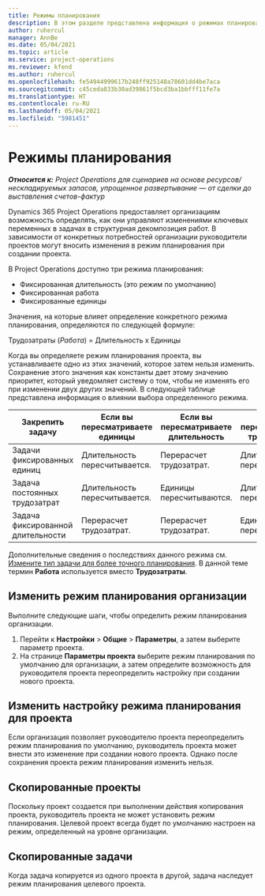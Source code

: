 ```yaml
---
title: Режимы планирования
description: В этом разделе представлена информация о режимах планирования.
author: ruhercul
manager: AnnBe
ms.date: 05/04/2021
ms.topic: article
ms.service: project-operations
ms.reviewer: kfend
ms.author: ruhercul
ms.openlocfilehash: fe54944999617b248ff925148a78601dd4be7aca
ms.sourcegitcommit: c45ceda833b30ad39861f5bcd3ba1bbfff11fe7a
ms.translationtype: HT
ms.contentlocale: ru-RU
ms.lasthandoff: 05/04/2021
ms.locfileid: "5981451"
---
```

# <a name="scheduling-modes"></a>Режимы планирования

_**Относится к:** Project Operations для сценариев на основе ресурсов/нескладируемых запасов, упрощенное развертывание — от сделки до выставления счетов-фактур_


Dynamics 365 Project Operations предоставляет организациям возможность определять, как они управляют изменениями ключевых переменных в задачах в структурная декомпозиция работ. В зависимости от конкретных потребностей организации руководители проектов могут вносить изменения в режим планирования при создании проекта.

В Project Operations доступно три режима планирования:

  - Фиксированная длительность (это режим по умолчанию)
  - Фиксированная работа
  - Фиксированные единицы

Значения, на которые влияет определение конкретного режима планирования, определяются по следующей формуле:

  Трудозатраты (*Работа*) = Длительность x Единицы

Когда вы определяете режим планирования проекта, вы устанавливаете одно из этих значений, которое затем нельзя изменить. Сохранение этого значения как константы дает этому значению приоритет, который уведомляет систему о том, чтобы не изменять его при изменении двух других значений. В следующей таблице представлена информация о влиянии выбора определенного режима.

| **Закрепить задачу**             | **Если вы пересматриваете единицы**   | **Если вы пересматриваете длительность** | **Если вы пересматриваете трудозатраты**  |
|----------------------|---------------------------|----------------------------|---------------------------|
| Задачи фиксированных единиц     | Длительность пересчитывается. | Перерасчет трудозатрат.    | Длительность пересчитывается. |
| Задача постоянных трудозатрат    | Длительность пересчитывается. | Единицы пересчитываются.    | Длительность пересчитывается. |
| Задача фиксированной длительности  | Перерасчет трудозатрат.   | Перерасчет трудозатрат.    | Единицы пересчитываются.   |

Дополнительные сведения о последствиях данного режима см. [Измените тип задачи для более точного планирования](https://support.microsoft.com/en-us/office/change-the-task-type-for-more-accurate-scheduling-b0b969ad-45bc-4e9e-8967-435587548a72). В данной теме термин **Работа** используется вместо **Трудозатраты**.

## <a name="change-the-organizations-scheduling-mode"></a>Изменить режим планирования организации

Выполните следующие шаги, чтобы определить режим планирования организации.

1. Перейти к **Настройки** \> **Общие** \> **Параметры**, а затем выберите параметр проекта. 
2. На странице **Параметры проекта** выберите режим планирования по умолчанию для организации, а затем определите возможность для руководителя проекта переопределить настройку при создании нового проекта.

## <a name="change-the-scheduling-mode-setting-on-a-project"></a>Изменить настройку режима планирования для проекта

Если организация позволяет руководителю проекта переопределить режим планирования по умолчанию, руководитель проекта может внести это изменение при создании нового проекта. Однако после сохранения проекта режим планирования изменить нельзя.

## <a name="copied-projects"></a>Скопированные проекты

Поскольку проект создается при выполнении действия копирования проекта, руководитель проекта не может установить режим планирования. Целевой проект всегда будет по умолчанию настроен на режим, определенный на уровне организации.

## <a name="copied-tasks"></a>Скопированные задачи

Когда задача копируется из одного проекта в другой, задача наследует режим планирования целевого проекта.
